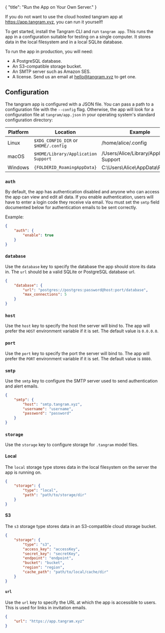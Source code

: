{
"title": "Run the App on Your Own Server."
}

If you do not want to use the cloud hosted tangram app at https://app.tangram.xyz, you can run it yourself!

To get started, install the Tangram CLI and run `tangram app`. This runs the app in a configuration suitable for testing on a single computer. It stores data in the local filesystem and in a local SQLite database.

To run the app in production, you will need:

- A PostgreSQL database.
- An S3-compatible storage bucket.
- An SMTP server such as Amazon SES.
- A license. Send us an email at hello@tangram.xyz to get one.

## Configuration

The tangram app is configured with a JSON file. You can pass a path to a configuration file with the `--config` flag. Otherwise, the app will look for a configuration file at `tangram/app.json` in your operating system's standard configuration directory:

| Platform | Location                             | Example                                  |
| -------- | ------------------------------------ | ---------------------------------------- |
| Linux    | `$XDG_CONFIG_DIR` or `$HOME/.config` | /home/alice/.config                      |
| macOS    | `$HOME/Library/Application Support`  | /Users/Alice/Library/Application Support |
| Windows  | `{FOLDERID_RoamingAppData}`          | C:\Users\Alice\AppData\Roaming           |

### `auth`

By default, the app has authentication disabled and anyone who can access the app can view and edit all data. If you enable authentication, users will have to enter a login code they receive via email. You must set the `smtp` field documented below for authentication emails to be sent correctly.

Example:

```json
{
	"auth": {
		"enable": true
	}
}
```

### `database`

Use the `database` key to specify the database the app should store its data in. The `url` should be a valid SQLite or PostgreSQL database url.

```json
{
	"database": {
		"url": "postgres://postgres:password@host:port/database",
		"max_connections": 5
	}
}
```

### `host`

Use the `host` key to specify the host the server will bind to. The app will prefer the `HOST` environment variable if it is set. The default value is `0.0.0.0`.

### `port`

Use the `port` key to specify the port the server will bind to. The app will prefer the `PORT` environment variable if it is set. The default value is `8080`.

### `smtp`

Use the `smtp` key to configure the SMTP server used to send authentication and alert emails.

```json
{
	"smtp": {
		"host": "smtp.tangram.xyz",
		"username": "username",
		"password": "password"
	}
}
```

### `storage`

Use the `storage` key to configure storage for `.tangram` model files.

#### Local

The `local` storage type stores data in the local filesystem on the server the app is running on.

```json
{
	"storage": {
		"type": "local",
		"path": "path/to/storage/dir"
	}
}
```

#### S3

The `s3` storage type stores data in an S3-compatible cloud storage bucket.

```json
{
	"storage": {
		"type": "s3",
		"access_key": "accessKey",
		"secret_key": "secretKey",
		"endpoint": "endpoint",
		"bucket": "bucket",
		"region": "region",
		"cache_path": "path/to/local/cache/dir"
	}
}
```

#### `url`

Use the `url` key to specify the URL at which the app is accessible to users. This is used for links in invitation emails.

```json
{
	"url": "https://app.tangram.xyz"
}
```
